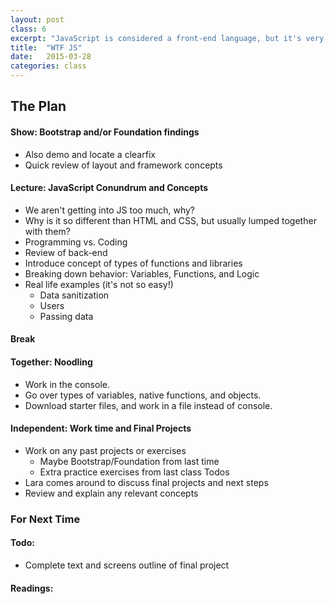```yaml
---
layout: post
class: 6
excerpt: "JavaScript is considered a front-end language, but it's very different than HTML and CSS. IMHO, needs to be in it's own category - let's investigate."
title:  "WTF JS"
date:   2015-03-28
categories: class
---
```


## The Plan

#### <span class="post-title-pre">Show:</span> Bootstrap and/or Foundation findings

* Also demo and locate a clearfix
* Quick review of layout and framework concepts

#### <span class="post-title-pre">Lecture:</span> JavaScript Conundrum and Concepts

* We aren't getting into JS too much, why?
* Why is it so different than HTML and CSS, but usually lumped together with them?
* Programming vs. Coding
* Review of back-end
* Introduce concept of types of functions and libraries
* Breaking down behavior: Variables, Functions, and Logic
* Real life examples (it's not so easy!)
	* Data sanitization
	* Users
	* Passing data

#### Break

#### <span class="post-title-pre">Together:</span> Noodling

* Work in the console. 
* Go over types of variables, native functions, and objects.
* Download starter files, and work in a file instead of console.

#### <span class="post-title-pre">Independent:</span> Work time and Final Projects

* Work on any past projects or exercises 
	* Maybe Bootstrap/Foundation from last time 
	* Extra practice exercises from last class Todos
* Lara comes around to discuss final projects and next steps
* Review and explain any relevant concepts


<div class="notice post-todos" markdown="1">

### For Next Time

#### Todo:

* Complete text and screens outline of final project

#### Readings:



</div>